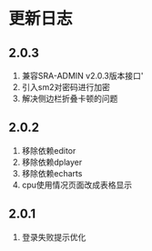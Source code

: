 # 更新日志


## 2.0.3
1. 兼容SRA-ADMIN v2.0.3版本接口'
2. 引入sm2对密码进行加密
3. 解决侧边栏折叠卡顿的问题


## 2.0.2
1. 移除依赖editor
2. 移除依赖dplayer
3. 移除依赖echarts
4. cpu使用情况页面改成表格显示


## 2.0.1
1. 登录失败提示优化
